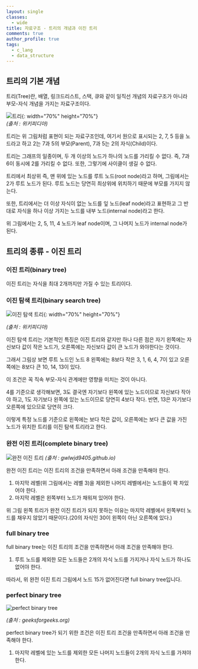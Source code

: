 ```yaml
---
layout: single
classes:
  - wide
title: 자료구조 - 트리의 개념과 이진 트리
comments: true
author_profile: true
tags:
  - c_lang
  - data_structure
---
```


## **트리의 기본 개념**

트리(Tree)란, 배열, 링크드리스트, 스택, 큐와 같이 일직선 개념의 자료구조가 아니라 부모-자식 개념을 가지는 자료구조이다.

![트리](https://upload.wikimedia.org/wikipedia/commons/thumb/f/f7/Binary_tree.svg/1920px-Binary_tree.svg.png){: width="70%" height="70%"}<br>
_(출처 : 위키피디아)_

트리는 위 그림처럼 표현이 되는 자료구조인데, 여기서 원으로 표시되는 2, 7, 5 등을 노드라고 하고 2는 7과 5의 부모(Parent), 7과 5는 2의 자식(Child)이다.

트리는 그래프의 일종이며, 두 개 이상의 노드가 하나의 노드를 가리킬 수 없다.
즉, 7과 6이 동시에 2를 가리킬 수 없다.
또한, 그렇기에 사이클이 생길 수 없다.

트리에서 최상위 즉, 맨 위에 있는 노드를 루트 노드(root node)라고 하며, 그림에서는 2가 루트 노드가 된다.
루트 노드는 당연히 최상위에 위치하기 때문에 부모를 가지지 않는다.

또한, 트리에서는 더 이상 자식이 없는 노드를 잎 노드(leaf node)라고 표현하고 그 반대로 자식을 하나 이상 가지는 노드를 내부 노드(internal node)라고 한다.

위 그림에서는 2, 5, 11, 4 노드가 leaf node이며, 그 나머지 노드가 internal node가 된다.

## **트리의 종류 - 이진 트리**
### **이진 트리(binary tree)**
이진 트리는 자식을 최대 2개까지만 가질 수 있는 트리이다.

### **이진 탐색 트리(binary search tree)**
![이진 탐색 트리](https://upload.wikimedia.org/wikipedia/commons/thumb/d/da/Binary_search_tree.svg/1920px-Binary_search_tree.svg.png){: width="70%" height="70%"}

_(출처 : 위키피디아)_

이진 탐색 트리는 기본적인 특징은 이진 트리와 같지만 하나 다른 점은 자기 왼쪽에는 자신보다 값이 작은 노드가, 오른쪽에는 자신보다 값이 큰 노드가 와야한다는 것이다.

그래서 그림상 보면 루트 노드인 노드 8 왼쪽에는 8보다 작은 3, 1, 6, 4, 7이 있고 오른쪽에는 8보다 큰 10, 14, 13이 있다.

이 조건은 꼭 직속 부모-자식 관계에만 영향을 미치는 것이 아니다.

4를 기준으로 생각해보면, 3도 결국엔 자기보다 왼쪽에 있는 노드이므로 자신보다 작아야 하고, 1도 자기보다 왼쪽에 있는 노드이므로 당연히 4보다 작다.
반면, 13은 자기보다 오른쪽에 있으므로 당연히 크다.

이렇게 특정 노드를 기준으로 왼쪽에는 보다 작은 값이, 오른쪽에는 보다 큰 값을 가진 노드가 위치한 트리를 이진 탐색 트리라고 한다.

### **완전 이진 트리(complete binary tree)**
![완전 이진 트리](https://gmlwjd9405.github.io/images/data-structure-tree/Complete-Binary-Tree.png)
_(출처 : gwlwjd9405.github.io)_

완전 이진 트리는 이진 트리의 조건을 만족하면서 아래 조건을 만족해야 한다.
1. 마지막 레벨(위 그림에서는 레벨 3)을 제외한 나머지 레벨에서는 노드들이 꽉 차있어야 한다.
2. 마지막 레벨은 왼쪽부터 노드가 채워져 있어야 한다.

위 그림 왼쪽 트리가 완전 이진 트리가 되지 못하는 이유는 마지막 레벨에서 왼쪽부터 노드를 채우지 않았기 때문이다.(20의 자식인 30이 왼쪽이 아닌 오른쪽에 있다.)

### **full binary tree**
full binary tree는 이진 트리의 조건을 만족하면서 아래 조건을 만족해야 한다.
1. 루트 노드를 제외한 모든 노드들은 2개의 자식 노드를 가지거나 자식 노드가 하나도 없어야 한다.

따라서, 위 완전 이진 트리 그림에서 노드 15가 없어진다면 full binary tree입니다.

### perfect binary tree
![perfect binary tree](https://media.geeksforgeeks.org/wp-content/uploads/binary_tree-1.png)

_(출처 : geeksforgeeks.org)_

perfect binary tree가 되기 위한 조건은 이진 트리 조건을 만족하면서 아래 조건을 만족해야 한다.
1. 마지막 레벨에 있는 노드를 제외한 모든 나머지 노드들이 2개의 자식 노드를 가져야 한다.